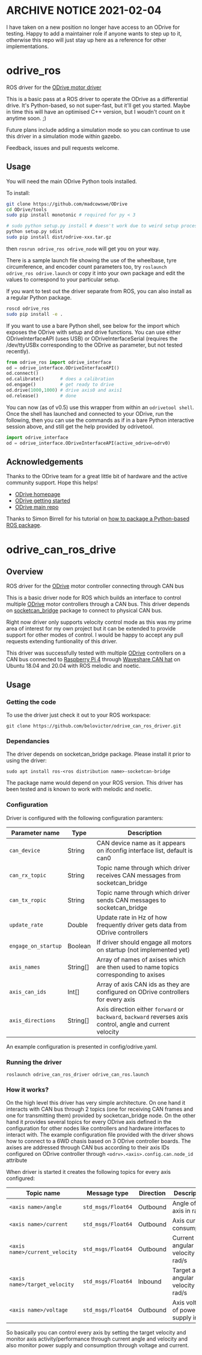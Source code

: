 # ARCHIVE NOTICE 2021-02-04
I have taken on a new position no longer have access to an ODrive for testing. Happy to add a maintainer role if anyone wants to step up to it, otherwise this repo will just stay up here as a reference for other implementations. 

# odrive_ros
ROS driver for the [ODrive motor driver](https://odriverobotics.com/)

This is a basic pass at a ROS driver to operate the ODrive as a differential drive. It's Python-based, so not super-fast, but it'll get you started. Maybe in time this will have an optimised C++ version, but I woudn't count on it anytime soon. ;)

Future plans include adding a simulation mode so you can continue to use this driver in a simulation mode within gazebo.

Feedback, issues and pull requests welcome.

## Usage

You will need the main ODrive Python tools installed.

To install:
```sh
git clone https://github.com/madcowswe/ODrive
cd ODrive/tools
sudo pip install monotonic # required for py < 3

# sudo python setup.py install # doesn't work due to weird setup process, so do the following:
python setup.py sdist
sudo pip install dist/odrive-xxx.tar.gz
```

then `rosrun odrive_ros odrive_node` will get you on your way. 

There is a sample launch file showing the use of the wheelbase, tyre circumference, and encoder count parameters too, try `roslaunch odrive_ros odrive.launch` or copy it into your own package and edit the values to correspond to your particular setup.

If you want to test out the driver separate from ROS, you can also install as a regular Python package.

```sh
roscd odrive_ros
sudo pip install -e .
```

If you want to use a bare Python shell, see below for the import which exposes the ODrive with setup and drive functions. You can use either ODriveInterfaceAPI (uses USB) or ODriveInterfaceSerial (requires the /dev/ttyUSBx corresponding to the ODrive as parameter, but not tested recently).

```python
from odrive_ros import odrive_interface
od = odrive_interface.ODriveInterfaceAPI()
od.connect()
od.calibrate()      # does a calibration
od.engage()         # get ready to drive
od.drive(1000,1000) # drive axis0 and axis1
od.release()        # done
```

You can now (as of v0.5) use this wrapper from within an `odrivetool shell`. Once the shell has launched and connected to your ODrive, run the following, then you can use the commands as if in a bare Python interactive session above, and still get the help provided by odrivetool.

```python
import odrive_interface
od = odrive_interface.ODriveInterfaceAPI(active_odrive=odrv0)
```


## Acknowledgements

Thanks to the ODrive team for a great little bit of hardware and the active community support. Hope this helps!

- [ODrive homepage](https://odriverobotics.com)
- [ODrive getting started](https://docs.odriverobotics.com)
- [ODrive main repo](https://github.com/madcowswe/ODrive)

Thanks to Simon Birrell for his tutorial on [how to package a Python-based ROS package](http://www.artificialhumancompanions.com/structure-python-based-ros-package/).

# odrive_can_ros_drive

## Overview

ROS driver for the [ODrive](https://odriverobotics.com) motor controller connecting through CAN bus

This is a basic driver node for ROS which builds an interface to control multiple [ODrive](https://odriverobotics.com) motor controllers through a CAN bus. This driver depends on [socketcan_bridge](http://wiki.ros.org/socketcan_bridge) package to connect to physical CAN bus.

Right now driver only supports velocity control mode as this was my prime area of interest for my own project but it can be extended to provide support for other modes of control. I would be happy to accept any pull requests extending funtionality of this driver.

This driver was successfully tested with multiple [ODrive](https://odriverobotics.com) controllers on a CAN bus connected to [Raspberry Pi 4](https://www.raspberrypi.com/products/raspberry-pi-4-model-b/) through [Waveshare CAN hat](https://www.waveshare.com/rs485-can-hat.htm) on Ubuntu 18.04 and 20.04 with ROS melodic and noetic.

## Usage

### Getting the code

To use the driver just check it out to your ROS workspace:
```
git clone https://github.com/belovictor/odrive_can_ros_driver.git
```

### Dependancies

The driver depends on socketcan_bridge package. Please install it prior to using the driver:
```
sudo apt install ros-<ros distribution name>-socketcan-bridge
```
The package name would depend on your ROS version. This driver has been tested and is known to work with melodic and noetic.

### Configuration

Driver is configured with the following configuration paramters:

| Parameter name          | Type     | Description                                                                        |
|-------------------------|----------|------------------------------------------------------------------------------------|
| ```can_device```        | String   | CAN device name as it appears on ifconfig interface list, default is can0          |
| ```can_rx_topic```      | String   | Topic name through which driver receives CAN messages from socketcan_bridge        |
| ```can_tx_ropic```      | String   | Topic name through which driver sends CAN messages to socketcan_bridge             |
| ```update_rate```       | Double   | Update rate in Hz of how frequently driver gets data from ODrive controllers       |
| ```engage_on_startup``` | Boolean  | If driver should engage all motors on startup (not implemented yet)                |
| ```axis_names```        | String[] | Array of names of axises which are then used to name topics corresponding to axises|
| ```axis_can_ids```      | Int[]    | Array of axis CAN ids as they are configured on ODrive controllers for every axis  |
| ```axis_directions```   | String[] | Axis direction either ```forward``` or ```backward```, ```backward``` reverses axis control, angle and current velocity |

An example configuration is presented in config/odrive.yaml.

### Running the driver

```
roslaunch odrive_can_ros_driver odrive_can_ros.launch
```

### How it works?

On the high level this driver has very simple architecture. On one hand it interacts with CAN bus through 2 topics (one for receiving CAN frames and one for transmitting them) provided by socketcan_bridge node. On the other hand it provides several topics for every ODrive axis defined in the configuration for other nodes like controllers and hardware interfaces to interact with. The example configuration file provided with the driver shows how to connect to a 6WD chasis based on 3 ODrive controller boards. The axises are addressed through CAN bus according to their axis IDs configured on ODrive controller through ```<odrv>.<axis>.config.can.node_id``` attribute

When driver is started it creates the following topics for every axis configured:

| Topic name                        | Message type           | Direction | Description                            |
|-----------------------------------|------------------------|-----------|----------------------------------------|
|```<axis name>/angle```            | ```std_msgs/Float64``` | Outbound  | Angle of the axis in rad               |
|```<axis name>/current```          | ```std_msgs/Float64``` | Outbound  | Axis current consumption               |
|```<axis name>/current_velocity``` | ```std_msgs/Float64``` | Outbound  | Current axis angular velocity in rad/s |
|```<axis name>/target_velocity```  | ```std_msgs/Float64``` | Inbound   | Target axis angular velocity in rad/s  |
|```<axis name>/voltage```          | ```std_msgs/Float64``` | Outbound  | Axis voltage of power supply in V      |

So basically you can control every axis by setting the target velocity and monitor axis activity/performance through current angle and velocity and also monitor power supply and consumption through voltage and current.

